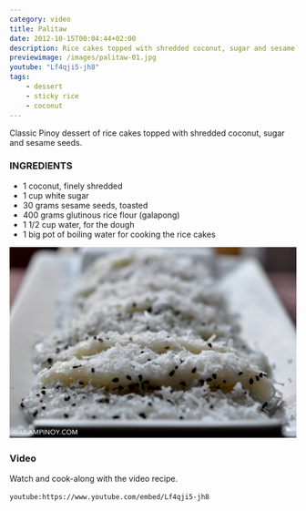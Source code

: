 ```yaml
---
category: video
title: Palitaw
date: 2012-10-15T00:04:44+02:00
description: Rice cakes topped with shredded coconut, sugar and sesame seeds
previewimage: /images/palitaw-01.jpg
youtube: "Lf4qji5-jh8"
tags:
    - dessert
    - sticky rice
    - coconut
---
```


Classic Pinoy dessert of rice cakes topped with shredded coconut, sugar and sesame seeds.

### INGREDIENTS
* 1 coconut, finely shredded
* 1 cup white sugar
* 30 grams sesame seeds, toasted
* 400 grams glutinous rice flour (galapong)
* 1 1/2 cup water, for the dough
* 1 big pot of boiling water for cooking the rice cakes

![Palitaw](/images/palitaw-01.jpg)

### Video
Watch and cook-along with the video recipe.

`youtube:https://www.youtube.com/embed/Lf4qji5-jh8`